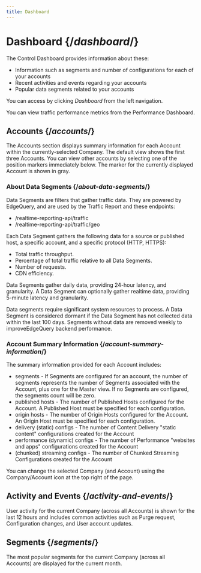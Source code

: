 ```yaml
---
title: Dashboard
---
```

# Dashboard {/*dashboard*/}

The Control Dashboard provides information about these:

* Information such as segments and number of configurations for each of your accounts
* Recent activities and events regarding your accounts
* Popular data segments related to your accounts

You can access by clicking _Dashboard_ from the left navigation.

<Callout type="info"> You can view traffic performance metrics from the Performance Dashboard. </Callout>

## Accounts {/*accounts*/}

The Accounts section displays summary information for each Account within the currently-selected Company. The default view shows the first three Accounts. You can view other accounts  by selecting one of the position markers immediately below. The marker for the currently displayed Account is shown in gray.

### About Data Segments {/*about-data-segments*/}

  Data Segments are filters that gather traffic data. They are powered by EdgeQuery, and are used by the Traffic Report and these endpoints:

* /realtime-reporting-api/traffic
* /realtime-reporting-api/traffic/geo

Each Data Segment gathers the following data for a source or published host, a specific account, and a specific protocol (HTTP, HTTPS):

  * Total traffic throughput.
  * Percentage of total traffic relative to all Data Segments.
  * Number of requests.
  * CDN efficiency.

  Data Segments gather daily data, providing 24-hour latency, and granularity. A Data Segment can optionally gather realtime data, providing  5-minute latency and granularity.

Data segments require significant system resources to process. A Data Segment is considered dormant if the Data Segment has not collected data within the last 100 days. Segments without data are removed weekly to improveEdgeQuery backend performance.

### Account Summary Information {/*account-summary-information*/}

The summary information provided for each Account includes:
  * segments - If Segments are configured for an account, the number of segments represents the number of Segments associated with the Account, plus one for the Master view. If no Segments are configured, the segments count will be zero.
  * published hosts - The number of Published Hosts configured for the Account. A Published Host must be specified for each configuration.
  * origin hosts - The number of Origin Hosts configured for the Account. An Origin Host must be specified for each configuration.
  * delivery (static) configs - The number of Content Delivery "static content" configurations created for the Account
  * performance (dynamic) configs - The number of Performance "websites and apps" configurations created for the Account
  * (chunked) streaming configs - The number of Chunked Streaming Configurations created for the Account

<Callout type="info">You can change the selected Company (and Account) using the Company/Account icon at the top right of the page.</Callout>

## Activity and Events {/*activity-and-events*/}

User activity for the current Company (across all Accounts) is shown for the last 12 hours and includes common activities such as Purge request, Configuration changes, and User account updates.

## Segments {/*segments*/}

The most popular segments for the current Company (across all Accounts) are displayed for the current month.
